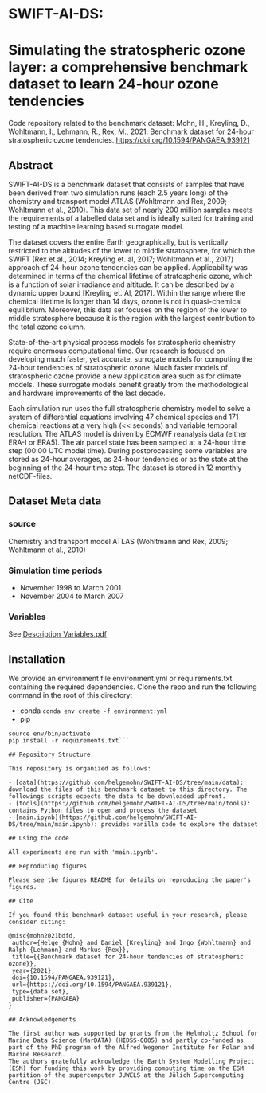 # SWIFT-AI-DS: 
#  Simulating the stratospheric ozone layer: a comprehensive benchmark dataset to learn 24-hour ozone tendencies

Code repository related to the benchmark dataset:
Mohn, H., Kreyling, D., Wohltmann, I., Lehmann, R., Rex, M., 2021. Benchmark dataset for 24-hour stratospheric ozone tendencies. https://doi.org/10.1594/PANGAEA.939121

## Abstract
SWIFT-AI-DS is a benchmark dataset that consists of samples that have been derived from two simulation runs (each 2.5 years long) of the chemistry and transport model ATLAS (Wohltmann and Rex, 2009; Wohltmann et al., 2010). This data set of nearly 200 million samples meets the requirements of a labelled data set and is ideally suited for training and testing of a machine learning based surrogate model. 

The dataset covers the entire Earth geographically, but is vertically restricted to the altitudes of the lower to middle stratosphere, for which the SWIFT (Rex et al., 2014; Kreyling et. al, 2017; Wohltmann et al., 2017) approach of 24-hour ozone tendencies can be applied. Applicability was determined in terms of the chemical lifetime of stratospheric ozone, which is a function of solar irradiance and altitude. It can be described by a dynamic upper bound [Kreyling et. Al, 2017]. Within the range where the chemical lifetime is longer than 14 days, ozone is not in quasi-chemical equilibrium. Moreover, this data set focuses on the region of the lower to middle stratosphere because it is the region with the largest contribution to the total ozone column.

State-of-the-art physical process models for stratospheric chemistry require enormous computational time. Our research is focused on developing much faster, yet accurate, surrogate models for computing the 24-hour tendencies of stratospheric ozone. Much faster models of stratospheric ozone provide a new application area such as for climate models. These surrogate models benefit greatly from the methodological and hardware improvements of the last decade. 

Each simulation run uses the full stratospheric chemistry model to solve a system of differential equations involving 47 chemical species and 171 chemical reactions at a very high (<< seconds) and variable temporal resolution. The ATLAS model is driven by ECMWF reanalysis data (either ERA-I or ERA5). The air parcel state has been sampled at a 24-hour time step (00:00 UTC model time). During postprocessing some variables are stored as 24-hour averages, as 24-hour tendencies or as the state at the beginning of the 24-hour time step. The dataset is stored in 12 monthly netCDF-files.

## Dataset Meta data
### source
Chemistry and transport model ATLAS (Wohltmann and Rex, 2009; Wohltmann et al., 2010)
### Simulation time periods
- November 1998 to March 2001
- November 2004 to March 2007
### Variables
See [Description_Variables.pdf](https://github.com/helgemohn/SWIFT-AI-DS/tree/main/Description_Variables.pdf)

## Installation
We provide an environment file environment.yml or requirements.txt containing the required dependencies. Clone the repo and run the following command in the root of this directory:

- conda
`conda env create -f environment.yml`
- pip
```python3 -m venv env
source env/bin/activate
pip install -r requirements.txt```

## Repository Structure

This repository is organized as follows:

- [data](https://github.com/helgemohn/SWIFT-AI-DS/tree/main/data): download the files of this benchmark dataset to this directory. The followings scripts ecpects the data to be downloaded upfront.
- [tools](https://github.com/helgemohn/SWIFT-AI-DS/tree/main/tools):  contains Python files to open and process the dataset
- [main.ipynb](https://github.com/helgemohn/SWIFT-AI-DS/tree/main/main.ipynb): provides vanilla code to explore the dataset

## Using the code

All experiments are run with 'main.ipynb'.

## Reproducing figures

Please see the figures README for details on reproducing the paper's figures.

## Cite

If you found this benchmark dataset useful in your research, please consider citing:

@misc{mohn2021bdfd,
 author={Helge {Mohn} and Daniel {Kreyling} and Ingo {Wohltmann} and Ralph {Lehmann} and Markus {Rex}},
 title={{Benchmark dataset for 24-hour tendencies of stratospheric ozone}},
 year={2021},
 doi={10.1594/PANGAEA.939121},
 url={https://doi.org/10.1594/PANGAEA.939121},
 type={data set},
 publisher={PANGAEA}
}

## Acknowledgements

The first author was supported by grants from the Helmholtz School for Marine Data Science (MarDATA) (HIDSS-0005) and partly co-funded as part of the PhD program of the Alfred Wegener Institute for Polar and Marine Research.
The authors gratefully acknowledge the Earth System Modelling Project (ESM) for funding this work by providing computing time on the ESM partition of the supercomputer JUWELS at the Jülich Supercomputing Centre (JSC).

